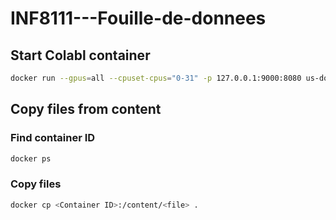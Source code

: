 # INF8111---Fouille-de-donnees


## Start Colabl container

```bash
docker run --gpus=all --cpuset-cpus="0-31" -p 127.0.0.1:9000:8080 us-docker.pkg.dev/colab-images/public/runtime
```


## Copy files from content 

### Find container ID
```bash
docker ps
```

### Copy files

```bash
docker cp <Container ID>:/content/<file> .
```
